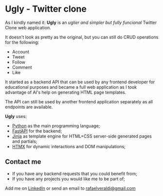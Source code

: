 # Ugly - Twitter clone

As I kindly named it: **Ugly** is an *uglier and simpler but fully funcional*
Twitter Clone web application.

It doesn't look as pretty as the original, but you can still do CRUD operations for the following:

- Account
- Tweet
- Follow
- Comment
- Like

It started as a backend API that can be used by any frontend developer for educational purposes and became a full web application as I took advantage of AI's help on generating HTML page templates.

The API can still be used by another frontend application separately as all endpoints are available.

**Ugly** uses:

- [Python](https://www.python.org/) as the main programming language;
- [FastAPI](https://fastapi.tiangolo.com/) for the backend;
- [Jinja](https://palletsprojects.com/p/jinja/) as template engine for HTML+CSS server-side generated pages and partials;
- [HTMX](https://htmx.org/) for dynamic interactions and DOM manipulations;

## Contact me

- If you have any backend requests that you could benefit from;
- If you have any projects you would like me to be part of;

Add me on [LinkedIn](https://www.linkedin.com/in/rafaelveraldi/) or send an email to rafaelveraldi@gmail.com


